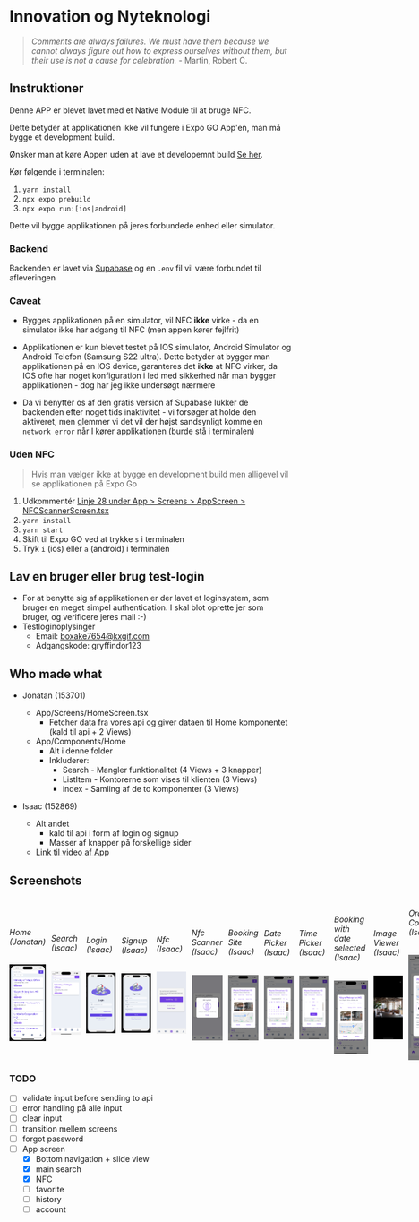 # Innovation og Nyteknologi

> *Comments are always failures. We must have them because we cannot always figure out how to express ourselves without them, but their use is not a cause for celebration.* - Martin, Robert C.

## Instruktioner

Denne APP er blevet lavet med et Native Module til at bruge NFC.

Dette betyder at applikationen ikke vil fungere i Expo GO App'en, man må bygge et development build.

Ønsker man at køre Appen uden at lave et developemnt build [Se her](#uden-nfc).

Kør følgende i terminalen:

1. `yarn install`
2. `npx expo prebuild`
3. `npx expo run:[ios|android]`

Dette vil bygge applikationen på jeres forbundede enhed eller simulator. 

### Backend
Backenden er lavet via [Supabase](https://supabase.com/) og en `.env` fil vil være forbundet til afleveringen

### Caveat
- Bygges applikationen på en simulator, vil NFC **ikke** virke - da en simulator ikke har adgang til NFC (men appen kører fejlfrit)

- Applikationen er kun blevet testet på IOS simulator, Android Simulator og Android Telefon (Samsung S22 ultra). Dette betyder at bygger man applikationen på en IOS device, garanteres det **ikke** at NFC virker, da IOS ofte har noget konfiguration i led med sikkerhed når man bygger applikationen - dog har jeg ikke undersøgt nærmere

- Da vi benytter os af den gratis version af Supabase lukker de backenden efter noget tids inaktivitet - vi forsøger at holde den aktiveret, men glemmer vi det vil der højst sandsynligt komme en `network error` når I kører applikationen (burde stå i terminalen)


### Uden NFC
> Hvis man vælger ikke at bygge en development build men alligevel vil se applikationen på Expo Go
1. Udkommentér [Linje 28 under App > Screens > AppScreen > NFCScannerScreen.tsx](https://github.com/isimisi/innovation-ny-teknologi/blob/Exam/App/Screens/AppScreen/NFCScannerScreen.tsx#L28)
2. `yarn install`
3. `yarn start`
4. Skift til Expo GO ved at trykke `s` i terminalen
5. Tryk `i` (ios) eller `a` (android) i terminalen

## Lav en bruger eller brug test-login
- For at benytte sig af applikationen er der lavet et loginsystem, som bruger en meget simpel authentication. I skal blot oprette jer som bruger, og verificere jeres mail :-)
- Testloginoplysinger
  - Email: boxake7654@kxgif.com
  - Adgangskode: gryffindor123

## Who made what
- Jonatan (153701)
    - App/Screens/HomeScreen.tsx
        - Fetcher data fra vores api og giver dataen til Home komponentet (kald til api + 2 Views)
    - App/Components/Home
        - Alt i denne folder
        - Inkluderer:
            - Search - Mangler funktionalitet (4 Views + 3 knapper)
            - ListItem - Kontorerne som vises til klienten (3 Views)
            - index - Samling af de to komponenter (3 Views)


- Isaac (152869)
    - Alt andet
      - kald til api i form af login og signup
      - Masser af knapper på forskellige sider
  - <a href="https://youtu.be/jblTjLfLQYQ" target="_blank">Link til video af App</a>

## Screenshots

<div style="display: flex; gap: 10px; width: 800px">
  <div style="display: flex; justify-content: center; align-items: center; flex-direction: column; max-width: 200px;">
    <h6>Home (Jonatan)</h6>
    <img src="./.github/assets/screenshots/Home.png" alt="Home" width="200px" />
  </div>

  <div style="display: flex; justify-content: center; align-items: center; flex-direction: column; max-width: 200px;">
    <h6>Search (Isaac)</h6>
    <img src="./.github/assets/screenshots/search.png" alt="Order Confirmation" width="200px" />
  </div>

  <div style="display: flex; justify-content: center; align-items: center; flex-direction: column; max-width: 200px;">
    <h6>Login (Isaac)</h6>
    <img src="./.github/assets/screenshots/Login.png" alt="Login" width="200px" />
  </div>

  <div style="display: flex; justify-content: center; align-items: center; flex-direction: column; max-width: 200px;">
    <h6>Signup (Isaac)</h6>
    <img src="./.github/assets/screenshots/Signup.png" alt="Signup" width="200px" />
  </div>

  <div style="display: flex; justify-content: center; align-items: center; flex-direction: column; max-width: 200px;">
    <h6>Nfc (Isaac)</h6>
    <img src="./.github/assets/screenshots/inital-nfc.png" alt="initial-nfc" width="200px" />
  </div>

  <div style="display: flex; justify-content: center; align-items: center; flex-direction: column; max-width: 200px;">
    <h6>Nfc Scanner (Isaac)</h6>
    <img src="./.github/assets/screenshots/nfc-scan.png" alt="Signup" width="200px" />
  </div>

  <div style="display: flex; justify-content: center; align-items: center; flex-direction: column; max-width: 200px;">
    <h6>Booking Site (Isaac)</h6>
    <img src="./.github/assets/screenshots/booking-site.png" alt="Booking Site" width="200px" />
  </div>

  <div style="display: flex; justify-content: center; align-items: center; flex-direction: column; max-width: 200px;">
    <h6>Date Picker (Isaac)</h6>
    <img src="./.github/assets/screenshots/date-picker.png" alt="Date Picker" width="200px" />
  </div>

  <div style="display: flex; justify-content: center; align-items: center; flex-direction: column; max-width: 200px;">
    <h6>Time Picker (Isaac)</h6>
    <img src="./.github/assets/screenshots/time-picker.png" alt="time Picker" width="200px" />
  </div>

  <div style="display: flex; justify-content: center; align-items: center; flex-direction: column; max-width: 200px;">
    <h6>Booking with date selected (Isaac)</h6>
    <img src="./.github/assets/screenshots/date-selected.png" alt="Booking With Date Selected" width="200px" />
  </div>

  <div style="display: flex; justify-content: center; align-items: center; flex-direction: column; max-width: 200px;">
    <h6>Image Viewer (Isaac)</h6>
    <img src="./.github/assets/screenshots/show-picture.png" alt="Image Viewer" width="200px" />
  </div>

  <div style="display: flex; justify-content: center; align-items: center; flex-direction: column; max-width: 200px;">
    <h6>Order Confirmation (Isaac)</h6>
    <img src="./.github/assets/screenshots/order-confirmation.png" alt="Order Confirmation" width="200px" />
  </div>

</div>




### TODO

- [ ] validate input before sending to api
- [ ] error handling på alle input
- [ ] clear input
- [ ] transition mellem screens
- [ ] forgot password
- [ ] App screen
    - [x] Bottom navigation + slide view
    - [x] main search
    - [x] NFC
    - [ ] favorite
    - [ ] history
    - [ ] account
